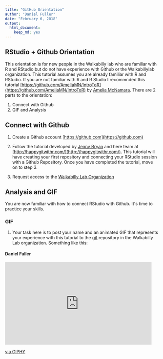 ```yaml
---
title: "GitHub Orientation"
author: "Daniel Fuller"
date: "February 6, 2018"
output:
  html_document:
    keep_md: yes
---
```




## RStudio + Github Orientation

This orientation is for new people in the Walkabilly lab who are familiar with R and RStudio but do not have experience with Github or the Walkabillylab organization. This tutorial assumes you are already familiar with R and RStudio. If you are not familiar with R and R Studio I recommnded this tutorial [https://github.com/AmeliaMN/IntroToR](https://github.com/AmeliaMN/IntroToR) by [Amelia McNamara](https://twitter.com/AmeliaMN). There are 2 parts to the orientation: 

1. Connect with Github
2. GIF and Analysis

## Connect with Github

1. Create a Github account [https://github.com](https://github.com)

2. Follow the tutorial developed by [Jenny Bryan](https://twitter.com/jennybryan) and here team at [http://happygitwithr.com/](http://happygitwithr.com/). This tutorial will have creating your first repository and connecting your RStudio session with a Github Repository. Once you have completed the tutorial, move on to step 3. 

3. Request access to the [Walkabilly Lab Organization](https://github.com/walkabillylab)

## Analysis and GIF

You are now familiar with how to connect RStudio with Github. It's time to practice your skills. 

### GIF

1. Your task here is to post your name and an animated GIF that represents your experience with this tutorial to the [gif](https://github.com/walkabillylab/gif) repository in the Walkabilly Lab organization. Something like this: 

#### Daniel Fuller

<iframe src="https://giphy.com/embed/CLP0Y6KtvEtsQ" width="480" height="270" frameBorder="0" class="giphy-embed" allowFullScreen></iframe><p><a href="https://giphy.com/gifs/simple-dubbed-CLP0Y6KtvEtsQ">via GIPHY</a></p>


